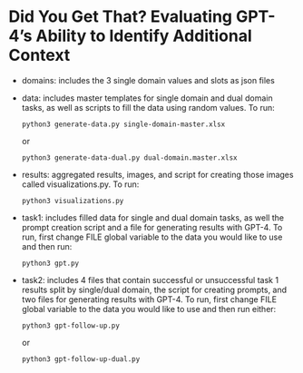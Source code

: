 # Did You Get That? Evaluating GPT-4’s Ability to Identify Additional Context

- domains: includes the 3 single domain values and slots as json files
- data: includes master templates for single domain and dual domain tasks, as well as scripts to fill the data using random values. To run:

  ```
  python3 generate-data.py single-domain-master.xlsx
  ```
  or
  ```
  python3 generate-data-dual.py dual-domain.master.xlsx
  ```
  
- results: aggregated results, images, and script for creating those images called visualizations.py. To run:

  ```
  python3 visualizations.py
  ```
  
- task1: includes filled data for single and dual domain tasks, as well the prompt creation script and a file for generating results with GPT-4. To run, first change FILE global variable to the data you would like to use and then run:

  ```
  python3 gpt.py 
  ```
  
- task2: includes 4 files that contain successful or unsuccessful task 1 results split by single/dual domain, the script for creating prompts, and two files for generating results with GPT-4. To run, first change FILE global variable to the data you would like to use and then run either:

  ```
  python3 gpt-follow-up.py
  ```
  or
  ```
  python3 gpt-follow-up-dual.py
  ```
